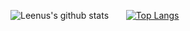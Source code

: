 
![Leenus's github stats](https://github-readme-stats.vercel.app/api?username=leenusdarnal&show_icons=true&theme=radical)  &nbsp;&nbsp;&nbsp;&nbsp;&nbsp;  [![Top Langs](https://github-readme-stats.vercel.app/api/top-langs/?username=leenusdarnal)](https://github.com/leenusdarnal/github-readme-stats)

<!--
**leenusdarnal/leenusdarnal** is a ✨ _special_ ✨ repository because its `README.md` (this file) appears on your GitHub profile.

Here are some ideas to get you started:

- 🔭 I’m currently working on ...
- 🌱 I’m currently learning ...
- 👯 I’m looking to collaborate on ...
- 🤔 I’m looking for help with ...
- 💬 Ask me about ...
- 📫 How to reach me: ...
- 😄 Pronouns: ...
- ⚡ Fun fact: ...

### Hi there 👋
-->
